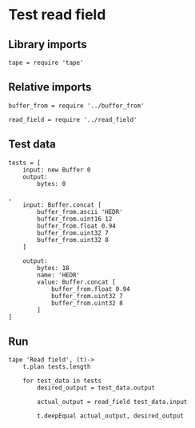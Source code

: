 # Test read field

## Library imports

	tape = require 'tape'


## Relative imports

	buffer_from = require '../buffer_from'

	read_field = require '../read_field'


## Test data

	tests = [
		input: new Buffer 0
		output:
			bytes: 0

	,
		input: Buffer.concat [
			buffer_from.ascii 'HEDR'
			buffer_from.uint16 12
			buffer_from.float 0.94
			buffer_from.uint32 7
			buffer_from.uint32 8
		]

		output:
			bytes: 18
			name: 'HEDR'
			value: Buffer.concat [
				buffer_from.float 0.94
				buffer_from.uint32 7
				buffer_from.uint32 8
			]
	]


## Run

	tape 'Read field', (t)->
		t.plan tests.length

		for test_data in tests
			desired_output = test_data.output

			actual_output = read_field test_data.input

			t.deepEqual actual_output, desired_output
